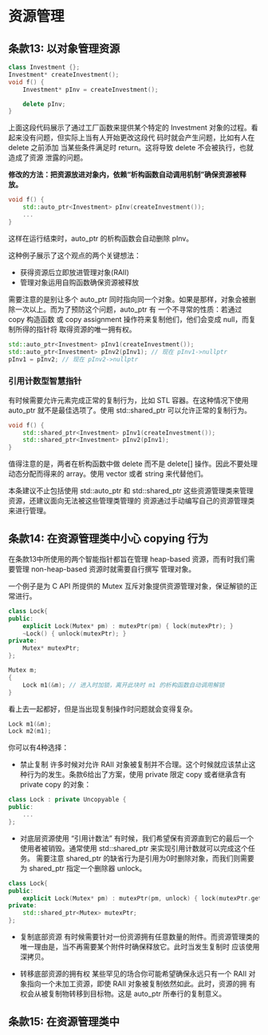 # 资源管理

## 条款13: 以对象管理资源

```cpp
class Investment {};
Investment* createInvestment();
void f() {
    Investment* pInv = createInvestment();

    delete pInv;
}
```

上面这段代码展示了通过工厂函数来提供某个特定的 Investment 对象的过程。看起来没有问题，但实际上当有人开始更改这段代
码时就会产生问题，比如有人在 delete 之前添加 当某些条件满足时 return。这将导致 delete 不会被执行，也就造成了资源
泄露的问题。

**修改的方法：把资源放进对象内，依赖“析构函数自动调用机制”确保资源被释放。**

```cpp
void f() {
    std::auto_ptr<Investment> pInv(createInvestment());
    ...
}
```

这样在运行结束时，auto_ptr 的析构函数会自动删除 pInv。

这种例子展示了这个观点的两个关键想法：
- 获得资源后立即放进管理对象(RAII)
- 管理对象运用自购函数确保资源被释放

需要注意的是别让多个 auto_ptr 同时指向同一个对象。如果是那样，对象会被删除一次以上。而为了预防这个问题，auto_ptr 有
一个不寻常的性质：若通过 copy 构造函数 或 copy assignment 操作符来复制他们，他们会变成 null，而复制所得的指针将
取得资源的唯一拥有权。

```cpp
std::auto_ptr<Investment> pInv1(createInvestment());
std::auto_ptr<Investment> pInv2(pInv1); // 现在 pInv1->nullptr
pInv1 = pInv2; // 现在 pInv2->nullptr
```

### 引用计数型智慧指针
有时候需要允许元素完成正常的复制行为，比如 STL 容器。在这种情况下使用 auto_ptr 就不是最佳选项了。使用 std::shared_ptr
可以允许正常的复制行为。

```cpp
void f() {
    std::shared_ptr<Investment> pInv1(createInvestment());
    std::shared_ptr<Investment> pInv2(pInv1);
}
```

值得注意的是，两者在析构函数中做 delete 而不是 delete[] 操作。因此不要处理动态分配而得来的 array。使用 vector 
或者 string 来代替他们。

本条建议不止包括使用 std::auto_ptr 和 std::shared_ptr 这些资源管理类来管理资源，还建议面向无法被这些管理类管理的
资源通过手动编写自己的资源管理类来进行管理。

## 条款14: 在资源管理类中小心 copying 行为
在条款13中所使用的两个智能指针都旨在管理 heap-based 资源，而有时我们需要管理 non-heap-based 资源时就需要自行撰写
管理对象。

一个例子是为 C API 所提供的 Mutex 互斥对象提供资源管理对象，保证解锁的正常进行。

```cpp
class Lock{
public:
    explicit Lock(Mutex* pm) : mutexPtr(pm) { lock(mutexPtr); }
    ~Lock() { unlock(mutexPtr); }
private:
    Mutex* mutexPtr;
};

Mutex m;
{
    Lock m1(&m); // 进入时加锁，离开此块时 m1 的析构函数自动调用解锁
}
```

看上去一起都好，但是当出现复制操作时问题就会变得复杂。
```cpp
Lock m1(&m);
Lock m2(m1);
```

你可以有4种选择：
- 禁止复制
许多时候对允许 RAII 对象被复制并不合理。这个时候就应该禁止这种行为的发生。条款6给出了方案，使用 private 限定 copy
或者继承含有 private copy 的对象：

```cpp
class Lock : private Uncopyable {
public:
    ...
};
```

- 对底层资源使用 “引用计数法”
有时候，我们希望保有资源直到它的最后一个使用者被销毁。通常使用 std::shared_ptr 来实现引用计数就可以完成这个任务。
需要注意 shared_ptr 的缺省行为是引用为0时删除对象，而我们则需要为 shared_ptr 指定一个删除器 unlock。

```cpp
class Lock{
public:
    explicit Lock(Mutex* pm) : mutexPtr(pm, unlock) { lock(mutexPtr.get()); }
private:
    std::shared_ptr<Mutex> mutexPtr;
};
```

- 复制底部资源
有时候需要针对一份资源拥有任意数量的附件。而资源管理类的唯一理由是，当不再需要某个附件时确保释放它。此时当发生复制时
应该使用深拷贝。

- 转移底部资源的拥有权
某些罕见的场合你可能希望确保永远只有一个 RAII 对象指向一个未加工资源，即使 RAII 对象被复制依然如此。此时，资源的拥
有权会从被复制物转移到目标物。这是 auto_ptr 所奉行的复制意义。

## 条款15: 在资源管理类中